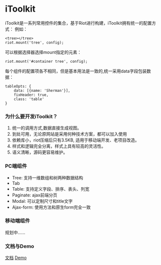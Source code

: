 iToolkit
========

iToolkit是一系列常用控件的集合，基于Riot进行构建，iToolkit拥有统一的配置方式：
例如：

    <tree></tree>
    riot.mount('tree', config);

可以根据选择器选择mount指定的元素：
    
    riot.mount('#container tree', config);

每个组件的配置项各不相同，但是基本用法是一致的,统一采用data字段包装数据：

    tableOpts: {
        data: [{name: 'Sherman'}],
        fixHeader: true,
        class: 'table'
    }

### 为什么要开发iToolkit？
1. 统一的调用方式,数据直接生成视图。
2. 到处可用，无论原网站是采用何种技术方案，都可以加入使用
3. 依赖库小，riot压缩后只有3.5KB, 适用于移动端开发、老项目改造。
4. 样式和逻辑完全分离，样式上具有较高的灵活性。
5. 语义清晰，源码更容易维护。

### PC端组件
- Tree: 支持一维数组和树两种数据结构
- Tab
- Table: 支持定义字段、排序、表头、列宽
- Paginate: ajax前端分页
- Modal: 可以定制尺寸和title文字
- Ajax-form: 使用方法和原生form完全一致

### 移动端组件
规划中......

### 文档与Demo
[文档](https://github.com/BE-FE/iToolkit/blob/master/doc.md)
[Demo](http://be-fe.github.io/iToolkit/iToolkit_pc.html)